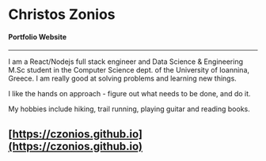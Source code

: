 # Christos Zonios
#### Portfolio Website

 ***

  I am a React/Nodejs full stack engineer and Data Science & Engineering M.Sc student in the Computer Science dept. of the University of Ioannina, Greece. I am really good at solving problems and learning new things. 
  
  I like the hands on approach - figure out what needs to be done, and do it.

  My hobbies include hiking, trail running, playing guitar and reading books.

##  [https://czonios.github.io](https://czonios.github.io)
